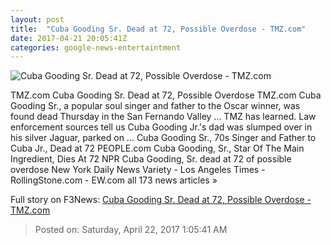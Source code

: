 ```yaml
---
layout: post
title:  "Cuba Gooding Sr. Dead at 72, Possible Overdose - TMZ.com"
date: 2017-04-21 20:05:41Z
categories: google-news-entertaintment
---
```


![Cuba Gooding Sr. Dead at 72, Possible Overdose - TMZ.com](http://ll-media.tmz.com/2017/04/20/0420-cuba-gooding-sr-cuba-gooding-com-01-1200x630.jpg)

TMZ.com Cuba Gooding Sr. Dead at 72, Possible Overdose TMZ.com Cuba Gooding Sr., a popular soul singer and father to the Oscar winner, was found dead Thursday in the San Fernando Valley ... TMZ has learned. Law enforcement sources tell us Cuba Gooding Jr.'s dad was slumped over in his silver Jaguar, parked on ... Cuba Gooding Sr., 70s Singer and Father to Cuba Jr., Dead at 72 PEOPLE.com Cuba Gooding, Sr., Star Of The Main Ingredient, Dies At 72 NPR Cuba Gooding, Sr. dead at 72 of possible overdose New York Daily News Variety - Los Angeles Times - RollingStone.com - EW.com all 173 news articles »


Full story on F3News: [Cuba Gooding Sr. Dead at 72, Possible Overdose - TMZ.com](http://www.f3nws.com/n/gCE2HF)

> Posted on: Saturday, April 22, 2017 1:05:41 AM
